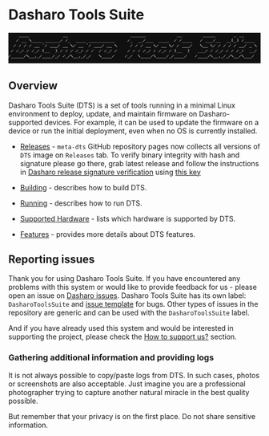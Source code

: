 # Dasharo Tools Suite

![](./images/dts-logo.jpg)

## Overview

Dasharo Tools Suite (DTS) is a set of tools running in a minimal Linux
environment to deploy, update, and maintain firmware on Dasharo-supported
devices. For example, it can be used to update the firmware on a device or run
the initial deployment, even when no OS is currently installed.

* [Releases](https://github.com/Dasharo/meta-dts/releases) - `meta-dts` GitHub
  repository pages now collects all versions of `DTS` image on `Releases` tab.
  To verify binary integrity with hash and signature please go there, grab
  latest release and follow the instructions in [Dasharo release signature
  verification](../guides/signature-verification.md) using [this key](https://raw.githubusercontent.com/3mdeb/3mdeb-secpack/8fbbaa4461c75c932a1bbc905a8692518331b415/dasharo/dasharo_tools_suite/dasharo-tools-suite-open-source-software-release-2.6.x-signing-key-pub.asc)

* [Building](documentation/building.md) - describes how to build DTS.
* [Running](documentation/running.md) - describes how to run DTS.
* [Supported Hardware](documentation/supported-hardware.md) - lists which
  hardware is supported by DTS.
* [Features](documentation/features.md) - provides more details about DTS
  features.

## Reporting issues

Thank you for using Dasharo Tools Suite. If you have encountered any problems
with this system or would like to provide feedback for us - please open an issue
on [Dasharo
issues](https://github.com/Dasharo/dasharo-issues/issues?q=is%3Aopen+is%3Aissue+label%3ADasharoToolsSuite).
Dasharo Tools Suite has its own label: `DasharoToolsSuite` and [issue
template](https://github.com/Dasharo/dasharo-issues/issues/new?assignees=&labels=bug&projects=&template=bug_report.yml)
for bugs. Other types of issues in the repository are generic and can be used
with the `DasharoToolsSuite` label.

And if you have already used this system and would be interested in supporting
the project, please check the
[How to support us?](../osf-trivia-list/dts.md#how-to-support-us) section.

### Gathering additional information and providing logs

It is not always possible to copy/paste logs from DTS. In such cases, photos or
screenshots are also acceptable. Just imagine you are a professional
photographer trying to capture another natural miracle in the best quality
possible.

But remember that your privacy is on the first place. Do not share sensitive
information.
